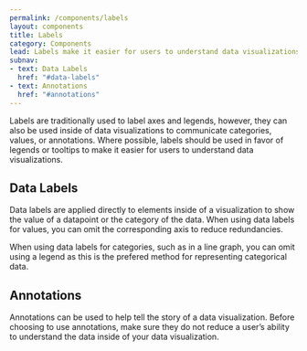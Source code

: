 ```yaml
---
permalink: /components/labels
layout: components
title: Labels
category: Components
lead: Labels make it easier for users to understand data visualizations by using text to reinforce visual concepts.
subnav:
- text: Data Labels
  href: "#data-labels"
- text: Annotations
  href: "#annotations"
---
```

<p> 
  Labels are traditionally used to label axes and legends, however, they can
  also be used inside of data visualizations to communicate categories, values,
  or annotations. Where possible, labels should be used in favor of legends or
  tooltips to make it easier for users to understand data visualizations.
</p>
<div id="data-labels">
  <h2>Data Labels</h2>
  <p>
    Data labels are applied directly to elements inside of a visualization to
    show the value of a datapoint or the category of the data. When using data
    labels for values, you can omit the corresponding axis to reduce redundancies.
  </p>
  <p>
    When using data labels for categories, such as in a line graph, you can omit
    using a legend as this is the prefered method for representing categorical
    data.
  </p> 
</div>
<div id="annotations">
  <h2>Annotations</h2>
  <p>
    Annotations can be used to help tell the story of a data visualization. Before
    choosing to use annotations, make sure they do not reduce a user’s ability
    to understand the data inside of your data visualization.
  </p>
</div>